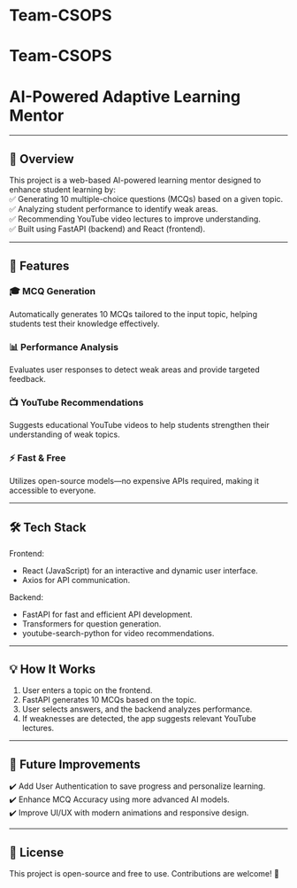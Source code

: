 # Team-CSOPS
# Team-CSOPS

# AI-Powered Adaptive Learning Mentor  

---

## 🚀 Overview  

This project is a web-based AI-powered learning mentor designed to enhance student learning by:  
✅ Generating 10 multiple-choice questions (MCQs) based on a given topic.  
✅ Analyzing student performance to identify weak areas.  
✅ Recommending YouTube video lectures to improve understanding.  
✅ Built using FastAPI (backend) and React (frontend).  

---

## 🌟 Features  

### 🎓 MCQ Generation  
Automatically generates 10 MCQs tailored to the input topic, helping students test their knowledge effectively.  

### 📊 Performance Analysis  
Evaluates user responses to detect weak areas and provide targeted feedback.  

### 📺 YouTube Recommendations  
Suggests educational YouTube videos to help students strengthen their understanding of weak topics.  

### ⚡️ Fast & Free  
Utilizes open-source models—no expensive APIs required, making it accessible to everyone.  

---

## 🛠 Tech Stack  

Frontend:  
- React (JavaScript) for an interactive and dynamic user interface.  
- Axios for API communication.  

Backend:  
- FastAPI for fast and efficient API development.  
- Transformers for question generation.  
- youtube-search-python for video recommendations.  

---

## 💡 How It Works  

1. User enters a topic on the frontend.  
2. FastAPI generates 10 MCQs based on the topic.  
3. User selects answers, and the backend analyzes performance.  
4. If weaknesses are detected, the app suggests relevant YouTube lectures.  

---

## 🎯 Future Improvements  

✔️ Add User Authentication to save progress and personalize learning.  
✔️ Enhance MCQ Accuracy using more advanced AI models.  
✔️ Improve UI/UX with modern animations and responsive design.  

---

## 📝 License  

This project is open-source and free to use. Contributions are welcome! 🚀  
